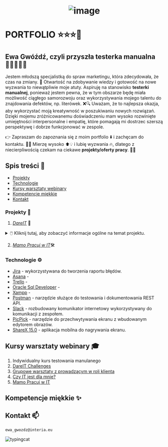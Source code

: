 <h1 align="center"> 
  
![image](https://github.com/TesterkaEG/Portfolio/assets/144365299/609eecc8-a4c8-4578-b304-8f546a934416) 

</h1> <p align="center">  </h1> 

# PORTFOLIO ⭐⭐⭐🚀 


## Ewa Gwóźdź, czyli przyszła testerka manualna 👩‍💻🕵🏼‍♀️

Jestem młodszą specjalistką do spraw marketingu, która zdecydowała, że czas na zmiany. 🎉 Otwartość na zdobywanie wiedzy i gotowość na nowe wyzwania to niewątpliwie moje atuty. Aspiruję na stanowisko **testerki manualnej**, ponieważ jestem pewna, że w tym obszarze będę miała możliwość ciągłego samorozwoju oraz wykorzystywania mojego talentu do znajdowania defektów, np. literówek. ❌🔍 Uważam, że to najlepsza okazja, aby wykorzystać moją kreatywność w poszukiwaniu nowych rozwiązań. Dzięki mojemu zróżnicowanemu doświadczeniu mam wysoko rozwinięte umiejętności interpersonalne i empatię, które pomagają mi dostrzec szerszą perspektywę i dobrze funkcjonować w zespole.

👉 Zapraszam do zapoznania się z moim portfolio ⬇️ i zachęcam do kontaktu. 📱📧 Mierzę wysoko ⬆💡 i lubię wyzwania 🔥, dlatego z niecierpliwością czekam na ciekawe **projekty/oferty pracy**. 🙂💼


##  Spis treści 📌

* [Projekty](#projekt-)
* [Technologie](#technologie-)
* [Kursy warsztaty webinary](#kursy-warsztaty-webinary-)
* [Kompetencje miękkie](#kompetencje-miekkie-)
* [Kontakt](#kontakt-)


### Projekty 📑

1. [*DareIT*](https://drive.google.com/drive/folders/1BkzQya08W05i_sgWLteUv_aPaJQdK-Up?usp=drive_link) 💎

<details>
<summary>🖱️ Kliknij tutaj, aby zobaczyć informacje ogólne na temat projektu. </b> </summary>
<b> <br>Czym jest wyzwanie Dare IT Challenges?</b> 
  
<br> To 7-tygodniowe wyzwanie zorganizowane przez DareIT, którego rezultatem jest kompletny projekt z zakresu testowania manualnego. Zadania były wykonywane w cotygodniowych sprintach. Celem projektu było zgłębienie tajników testowania manualnego oraz stworzenie własnego portfolio. 

Czego nauczyłam się podczas wyzwania?
<br>✔️ Testowania aplikacji webowych i mobilnych 
<br>✔️ Testowania eksploracyjnego
<br>✔️ Redagowania przypadków testowych
<br>✔️ Raportowania błędów z użyciem Jiry
<br>✔️ Tworzenia raportów z testów 
<br>✔️ SQL 
</details>

2. [*Mamo Pracuj w IT*](https://drive.google.com/drive/folders/1Z95ucarzBCjfXUffgd80F15rE7yOvfjV?usp=drive_link)🛠

### Technologie ⚙️

- [Jira](https://www.atlassian.com/software/jira) - wykorzystywana do tworzenia raportu błędów.
- [Asana](https://asana.com/pl) - 
- [Trello](https://trello.com/pl) - 
- [Oracle Sql Developer](https://www.oracle.com/database/sqldeveloper/) - 
- [Xampp](https://www.apachefriends.org/pl/index.html) - 
- [Postman](https://www.postman.com/) - narzędzie służące do testowania i dokumentowania REST API. 
- [Slack](https://slack.com/solutions/engineering) - rozbudowany komunikator internetowy wykorzystywany do komunikacji z zespołem.
- [PicPick](https://picpick.app/pl/) - narzędzie do przechwytywania ekranu z wbudowanym edytorem obrazów.
- [ShareX 15.0](https://getsharex.com/) - aplikacja mobilna do nagrywania ekranu.


## Kursy warsztaty webinary 🎓

1. Indywidualny kurs testowania manulanego
2. [DareIT Challenges](https://www.dareit.io/challenges/qa-manual-testing)
3. [Grupowe warsztaty z prowadzącym w roli klienta](https://szkoleniedlaqa.pl/)
4. [Czy IT jest dla mnie?](https://www.czyitjestdlamnie.pl/kursy)
5. [Mamo Pracuj w IT](https://mamopracuj.pl/mamo-pracuj-w-it/)

## Kompetencje miękkie ✨


## Kontakt 📫
```ewa_gwozdz@interia.eu```

![typingcat](https://github.com/TesterkaEG/Portfolio/assets/144365299/8845473e-180a-4948-99ac-a5d3d31208e3)

